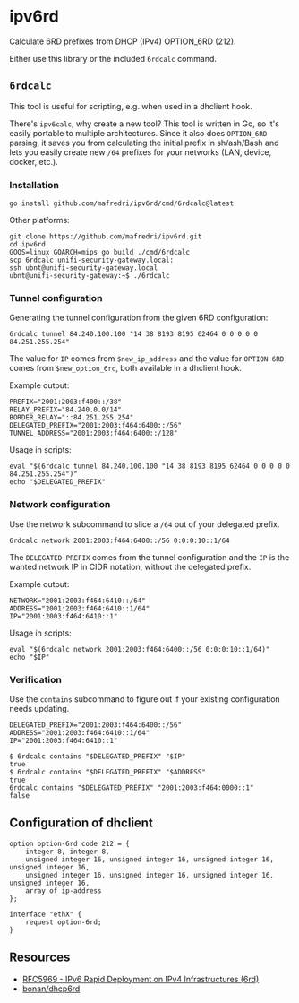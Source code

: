 # ipv6rd

Calculate 6RD prefixes from DHCP (IPv4) OPTION_6RD (212).

Either use this library or the included `6rdcalc` command.

## `6rdcalc`

This tool is useful for scripting, e.g. when used in a dhclient hook.

There's `ipv6calc`, why create a new tool? This tool is written in Go, so it's easily portable to multiple architectures. Since it also does `OPTION_6RD` parsing, it saves you from calculating the initial prefix in sh/ash/Bash and lets you easily create new `/64` prefixes for your networks (LAN, device, docker, etc.).

### Installation

```shell
go install github.com/mafredri/ipv6rd/cmd/6rdcalc@latest
```

Other platforms:

```shell
git clone https://github.com/mafredri/ipv6rd.git
cd ipv6rd
GOOS=linux GOARCH=mips go build ./cmd/6rdcalc
scp 6rdcalc unifi-security-gateway.local:
ssh ubnt@unifi-security-gateway.local
ubnt@unifi-security-gateway:~$ ./6rdcalc
```

### Tunnel configuration

Generating the tunnel configuration from the given 6RD configuration:

```shell
6rdcalc tunnel 84.240.100.100 "14 38 8193 8195 62464 0 0 0 0 0 84.251.255.254"
```

The value for `IP` comes from `$new_ip_address` and the value for `OPTION 6RD` comes from `$new_option_6rd`, both available in a dhclient hook.

Example output:

```
PREFIX="2001:2003:f400::/38"
RELAY_PREFIX="84.240.0.0/14"
BORDER_RELAY="::84.251.255.254"
DELEGATED_PREFIX="2001:2003:f464:6400::/56"
TUNNEL_ADDRESS="2001:2003:f464:6400::/128"
```

Usage in scripts:

```shell
eval "$(6rdcalc tunnel 84.240.100.100 "14 38 8193 8195 62464 0 0 0 0 0 84.251.255.254")"
echo "$DELEGATED_PREFIX"
```

### Network configuration

Use the network subcommand to slice a `/64` out of your delegated prefix.

```shell
6rdcalc network 2001:2003:f464:6400::/56 0:0:0:10::1/64
```

The `DELEGATED PREFIX` comes from the tunnel configuration and the `IP` is the wanted network IP in CIDR notation, without the delegated prefix.

Example output:

```shell
NETWORK="2001:2003:f464:6410::/64"
ADDRESS="2001:2003:f464:6410::1/64"
IP="2001:2003:f464:6410::1"
```

Usage in scripts:

```shell
eval "$(6rdcalc network 2001:2003:f464:6400::/56 0:0:0:10::1/64)"
echo "$IP"
```

### Verification

Use the `contains` subcommand to figure out if your existing configuration needs updating.

```shell
DELEGATED_PREFIX="2001:2003:f464:6400::/56"
ADDRESS="2001:2003:f464:6410::1/64"
IP="2001:2003:f464:6410::1"

$ 6rdcalc contains "$DELEGATED_PREFIX" "$IP"
true
$ 6rdcalc contains "$DELEGATED_PREFIX" "$ADDRESS"
true
6rdcalc contains "$DELEGATED_PREFIX" "2001:2003:f464:0000::1"
false
```

## Configuration of dhclient

```
option option-6rd code 212 = {
	integer 8, integer 8,
	unsigned integer 16, unsigned integer 16, unsigned integer 16, unsigned integer 16,
	unsigned integer 16, unsigned integer 16, unsigned integer 16, unsigned integer 16,
	array of ip-address
};

interface "ethX" {
	request option-6rd;
}
```

## Resources

- [RFC5969 - IPv6 Rapid Deployment on IPv4 Infrastructures (6rd)](https://tools.ietf.org/html/rfc5969)
- [bonan/dhcp6rd](https://github.com/bonan/dhcp6rd)
